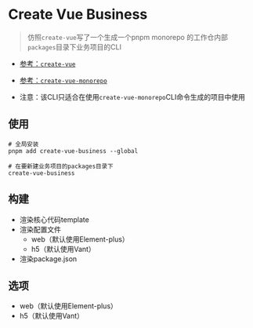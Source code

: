 # Create Vue Business

> 仿照`create-vue`写了一个生成一个pnpm monorepo 的工作仓内部`packages`目录下业务项目的CLI

- [参考：`create-vue`](https://github.com/vuejs/create-vue#readme)

- [参考：`create-vue-monorepo`](https://github.com/laqudee/create-vue-monorepo)

- 注意：该CLI只适合在使用`create-vue-monorepo`CLI命令生成的项目中使用

## 使用

```shell
# 全局安装
pnpm add create-vue-business --global
```

```shell
# 在要新建业务项目的packages目录下
create-vue-business
```

## 构建
- 渲染核心代码template
- 渲染配置文件
  - web（默认使用Element-plus）
  - h5（默认使用Vant）
- 渲染package.json


## 选项

- web（默认使用Element-plus）
- h5（默认使用Vant）
